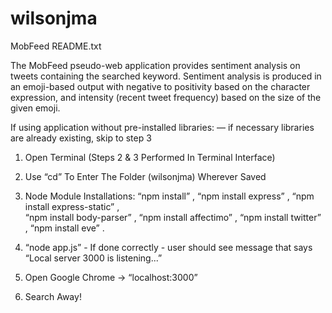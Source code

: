 # wilsonjma
MobFeed README.txt

The MobFeed pseudo-web application provides sentiment analysis on tweets containing the searched keyword. 
Sentiment analysis is produced in an emoji-based output with negative to positivity based on the character expression, 
and intensity (recent tweet frequency) based on the size of the given emoji.

If using application without pre-installed libraries: 
— if necessary libraries are already existing, skip to step 3
 
1. Open Terminal (Steps 2 & 3 Performed In Terminal Interface)

2. Use “cd” To Enter The Folder (wilsonjma) Wherever Saved

3. Node Module Installations: “npm install” ,  “npm install express” ,  “npm install express-static” ,  
“npm install body-parser” ,  “npm install affectimo” , “npm install twitter” ,  “npm install eve”  .


4. “node app.js” - If done correctly - user should see message that says “Local server 3000 is listening...”

5. Open Google Chrome -> “localhost:3000”

6. Search Away!

